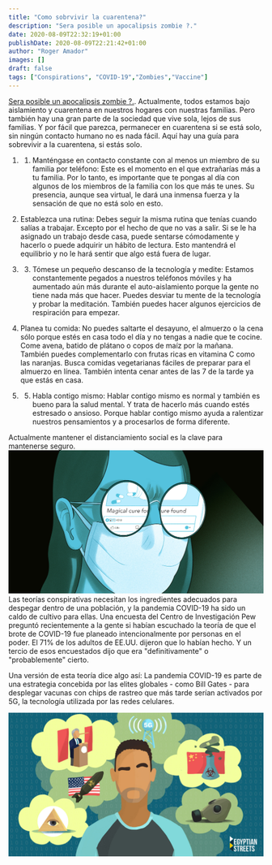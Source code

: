 ```yaml
---
title: "Como sobrvivir la cuarentena?"
description: "Sera posible un apocalipsis zombie ?."
date: 2020-08-09T22:32:19+01:00
publishDate: 2020-08-09T22:21:42+01:00
author: "Roger Amador"
images: []
draft: false
tags: ["Conspirations", "COVID-19","Zombies","Vaccine"]
---
```


[Sera posible un apocalipsis zombie ?.](#). Actualmente, todos estamos bajo aislamiento y cuarentena en nuestros hogares con nuestras familias. Pero también hay una gran parte de la sociedad que vive sola, lejos de sus familias. Y por fácil que parezca, permanecer en cuarentena si se está solo, sin ningún contacto humano no es nada fácil. Aquí hay una guía para sobrevivir a la cuarentena, si estás solo.

1. 1. Manténgase en contacto constante con al menos un miembro de su familia por teléfono: Este es el momento en el que extrañarías más a tu familia. Por lo tanto, es importante que te pongas al día con algunos de los miembros de la familia con los que más te unes. Su presencia, aunque sea virtual, le dará una inmensa fuerza y la sensación de que no está solo en esto.

2. Establezca una rutina: Debes seguir la misma rutina que tenías cuando salías a trabajar. Excepto por el hecho de que no vas a salir. Si se le ha asignado un trabajo desde casa, puede sentarse cómodamente y hacerlo o puede adquirir un hábito de lectura. Esto mantendrá el equilibrio y no le hará sentir que algo está fuera de lugar.

3. 3. Tómese un pequeño descanso de la tecnología y medite: Estamos constantemente pegados a nuestros teléfonos móviles y ha aumentado aún más durante el auto-aislamiento porque la gente no tiene nada más que hacer. Puedes desviar tu mente de la tecnología y probar la meditación. También puedes hacer algunos ejercicios de respiración para empezar.

4. Planea tu comida: No puedes saltarte el desayuno, el almuerzo o la cena sólo porque estés en casa todo el día y no tengas a nadie que te cocine. Come avena, batido de plátano o copos de maíz por la mañana. También puedes complementarlo con frutas ricas en vitamina C como las naranjas. Busca comidas vegetarianas fáciles de preparar para el almuerzo en línea. También intenta cenar antes de las 7 de la tarde ya que estás en casa.

5. 5. Habla contigo mismo: Hablar contigo mismo es normal y también es bueno para la salud mental. Y trata de hacerlo más cuando estés estresado o ansioso. Porque hablar contigo mismo ayuda a ralentizar nuestros pensamientos y a procesarlos de forma diferente.


Actualmente mantener el distanciamiento social es la clave para mantenerse seguro.
![cure.](./images/cure.jpg)
Las teorías conspirativas necesitan los ingredientes adecuados para despegar dentro de una población, y la pandemia COVID-19 ha sido un caldo de cultivo para ellas. Una encuesta del Centro de Investigación Pew preguntó recientemente a la gente si habían escuchado la teoría de que el brote de COVID-19 fue planeado intencionalmente por personas en el poder. El 71% de los adultos de EE.UU. dijeron que lo habían hecho. Y un tercio de esos encuestados dijo que era "definitivamente" o "probablemente" cierto.

Una versión de esta teoría dice algo así: La pandemia COVID-19 es parte de una estrategia concebida por las elites globales - como Bill Gates - para desplegar vacunas con chips de rastreo que más tarde serían activados por 5G, la tecnología utilizada por las redes celulares.

![ConspiracyTheory.](./images/ConspiracyTheory.jpg)